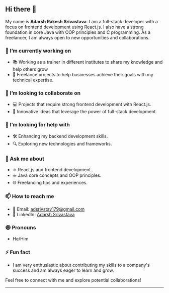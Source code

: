 

## Hi there 👋

My name is **Adarsh Rakesh Srivastava**. I am a full-stack developer with a focus on frontend development using React.js. I also have a strong foundation in core Java with OOP principles and C programming. As a freelancer, I am always open to new opportunities and collaborations.

### 🔭 I’m currently working on
- 📚 Working as a trainer in different institutes to share my knowledge and help others grow
- 💼 Freelance projects to help businesses achieve their goals with my technical expertise.

### 👯 I’m looking to collaborate on
- 💻 Projects that require strong frontend development with React.js.
- 🌟 Innovative ideas that leverage the power of full-stack development.

### 🤔 I’m looking for help with
- 🛠️ Enhancing my backend development skills.
- 🔍 Exploring new technologies and frameworks.

### 💬 Ask me about
- ⚛️ React.js and frontend development .
- ☕ Java core concepts and OOP principles.
- 🌐 Freelancing tips and experiences.

### 📫 How to reach me
- 📧 Email: [adsrivstav179@gmail.com](mailto:adsrivstav179@gmail.com)
- 💼 LinkedIn: [Adarsh Srivastava](https://www.linkedin.com/in/adarsh-srivastav-ab40931b1/)

### 😄 Pronouns
- He/Him

### ⚡ Fun fact
- I am very enthusiastic about contributing my skills to a company's success and am always eager to learn and grow.

Feel free to connect with me and explore potential collaborations!

---
